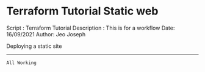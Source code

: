 # Terraform Tutorial Static web
Script : Terraform Tutorial 
Description : This is for a workflow 
Date: 16/09/2021
Author: Jeo Joseph <br>

Deploying a static site  <hr />
````
All Working
````
